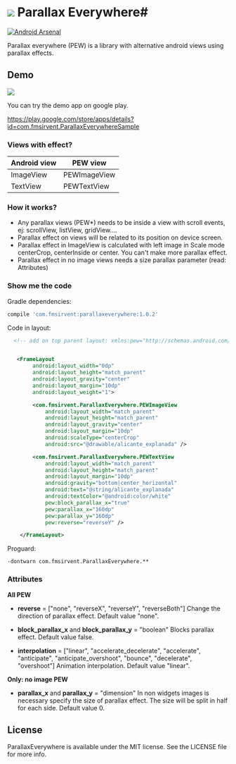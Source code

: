 
# ![](https://raw.githubusercontent.com/Narfss/ParallaxEverywhere/master/sample/src/main/res/drawable-mdpi/ic_launcher.png) Parallax Everywhere#

[![Android Arsenal](https://img.shields.io/badge/Android%20Arsenal-ParallaxEverywhere-brightgreen.svg?style=flat)](https://android-arsenal.com/details/1/1213)


Parallax everywhere (PEW) is a library with alternative android views using parallax effects.

## Demo ##
![](https://raw.githubusercontent.com/Narfss/ParallaxEverywhere/master/parallax-everywhere-animation-optimize.gif)

You can try the demo app on google play.

https://play.google.com/store/apps/details?id=com.fmsirvent.ParallaxEverywhereSample

### Views with effect? ###

Android view | PEW view
--- | ---
ImageView | PEWImageView
TextView | PEWTextView

### How it works? ###

* Any parallax views (PEW*) needs to be inside a view with scroll events, ej: scrollView, listView, gridView....
* Parallax effect on views will be related to its position on device screen.
* Parallax effect in ImageView is calculated with left image in Scale mode centerCrop, centerInside or center. You can't make more parallax effect.
* Parallax effect in no image views needs a size parallax parameter (read:  Attributes)

### Show me the code ###

Gradle dependencies:

```groovy
compile 'com.fmsirvent:parallaxeverywhere:1.0.2'
```

Code in layout:

```xml
  <!-- add on top parent layout: xmlns:pew="http://schemas.android.com/apk/res-auto" -->


   <FrameLayout
        android:layout_width="0dp"
        android:layout_height="match_parent"
        android:layout_gravity="center"
        android:layout_margin="10dp"
        android:layout_weight="1">

        <com.fmsirvent.ParallaxEverywhere.PEWImageView
            android:layout_width="match_parent"
            android:layout_height="match_parent"
            android:layout_gravity="center"
            android:layout_margin="10dp"
            android:scaleType="centerCrop"
            android:src="@drawable/alicante_explanada" />

        <com.fmsirvent.ParallaxEverywhere.PEWTextView
            android:layout_width="match_parent"
            android:layout_height="match_parent"
            android:layout_margin="10dp"
            android:gravity="bottom|center_horizontal"
            android:text="@string/alicante_explanada"
            android:textColor="@android:color/white"
            pew:block_parallax_x="true"
            pew:parallax_x="160dp"
            pew:parallax_y="160dp"
            pew:reverse="reverseY" />

    </FrameLayout>

```

Proguard:

```
-dontwarn com.fmsirvent.ParallaxEverywhere.**
```

### Attributes ###

**All PEW**

* **reverse**  = ["none", "reverseX", "reverseY", "reverseBoth"]
  Change the direction of parallax effect. Default value "none".

* **block_parallax_x** and **block_parallax_y**  = "boolean"
  Blocks parallax effect. Default value false.

* **interpolation** = ["linear", "accelerate_decelerate", "accelerate", "anticipate", "anticipate_overshoot", "bounce", "decelerate", "overshoot"]
  Animation interpolation. Default value "linear".

**Only: no image PEW**

* **parallax_x** and **parallax_y** = "dimension"
In non widgets images is necessary specify the size of parallax effect. The size will be split in half for each side. Default value 0.

## License

ParallaxEverywhere is available under the MIT license. See the LICENSE file for more info.
